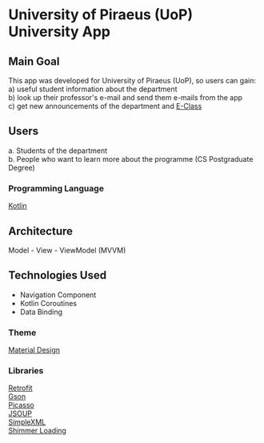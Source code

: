 # University of Piraeus (UoP) University App

## Main Goal

This app was developed for University of Piraeus (UoP), so users can gain:<br/>
a) useful student information about the department <br/>
b) look up their professor's e-mail and send them e-mails from the app <br/>
c) get new announcements of the department and [E-Class](https://gunet2.cs.unipi.gr/)

## Users

a. Students of the department <br/>
b. People who want to learn more about the programme (CS Postgraduate Degree) <br/>

### Programming Language 

[Kotlin](https://kotlinlang.org/)

## Architecture
Model - View - ViewModel (MVVM)

## Technologies Used
- Navigation Component <br/>
- Kotlin Coroutines <br/>
- Data Binding

### Theme 

[Material Design](https://material.io/)

### Libraries

[Retrofit](https://square.github.io/retrofit/)</br>
[Gson](https://github.com/google/gson) </br>
[Picasso](https://square.github.io/picasso/) <br/> 
[JSOUP](https://jsoup.org/) <br/>
[SimpleXML]() <br/>
[Shimmer Loading](https://facebook.github.io/shimmer-android/)
